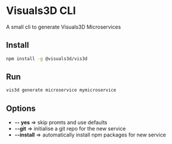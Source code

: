 # Visuals3D CLI 



A small cli to generate Visuals3D Microservices 



## Install

```bash
npm install -g @visuals3d/vis3d
```



## Run 

```bash
vis3d generate microservice mymicroservice 
```



## Options

- **-- yes**  => skip promts and use defaults
- **--git** => initialise a git repo for the new service
- **--install** => automatically install npm packages for new service
